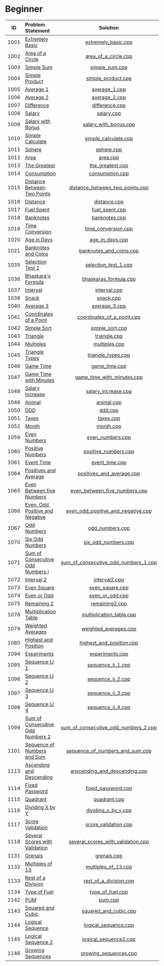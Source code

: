 # Beginner

|  ID  |          Problem Statement           |                 Solution                 |
|:----:|:-------------------------------------|:----------------------------------------:|
| 1001 | [Extremely Basic][]                  | [extremely_basic.cpp][]                  |
| 1002 | [Area of a Circle][]                 | [area_of_a_circle.cpp][]                 |
| 1003 | [Simple Sum][]                       | [simple_sum.cpp][]                       |
| 1004 | [Simple Product][]                   | [simple_product.cpp][]                   |
| 1005 | [Average 1][]                        | [average_1.cpp][]                        |
| 1006 | [Average 2][]                        | [average_2.cpp][]                        |
| 1007 | [Difference][]                       | [difference.cpp][]                       |
| 1008 | [Salary][]                           | [salary.cpp][]                           |
| 1009 | [Salary with Bonus][]                | [salary_with_bonus.cpp][]                |
| 1010 | [Simple Calculate][]                 | [simple_calculate.cpp][]                 |
| 1011 | [Sphere][]                           | [sphere.cpp][]                           |
| 1012 | [Area][]                             | [area.cpp][]                             |
| 1013 | [The Greatest][]                     | [the_greatest.cpp][]                     |
| 1014 | [Consumption][]                      | [consumption.cpp][]                      |
| 1015 | [Distance Between Two Points][]      | [distance_between_two_points.cpp][]      |
| 1016 | [Distance][]                         | [distance.cpp][]                         |
| 1017 | [Fuel Spent][]                       | [fuel_spent.cpp][]                       |
| 1018 | [Banknotes][]                        | [banknotes.cpp][]                        |
| 1019 | [Time Conversion][]                  | [time_conversion.cpp][]                  |
| 1020 | [Age in Days][]                      | [age_in_days.cpp][]                      |
| 1021 | [Banknotes and Coins][]              | [banknotes_and_coins.cpp][]              |
| 1035 | [Selection Test 1][]                 | [selection_test_1.cpp][]                 |
| 1036 | [Bhaskara's Formula][]               | [bhaskaras_formula.cpp][]                |
| 1037 | [Interval][]                         | [interval.cpp][]                         |
| 1038 | [Snack][]                            | [snack.cpp][]                            |
| 1040 | [Average 3][]                        | [average_3.cpp][]                        |
| 1041 | [Coordinates of a Point][]           | [coordinates_of_a_point.cpp][]           |
| 1042 | [Simple Sort][]                      | [simple_sort.cpp][]                      |
| 1043 | [Triangle][]                         | [triangle.cpp][]                         |
| 1044 | [Multiples][]                        | [multiples.cpp][]                        |
| 1045 | [Triangle Types][]                   | [triangle_types.cpp][]                   |
| 1046 | [Game Time][]                        | [game_time.cpp][]                        |
| 1047 | [Game Time with Minutes][]           | [game_time_with_minutes.cpp][]           |
| 1048 | [Salary Increase][]                  | [salary_increase.cpp][]                  |
| 1049 | [Animal][]                           | [animal.cpp][]                           |
| 1050 | [DDD][]                              | [ddd.cpp][]                              |
| 1051 | [Taxes][]                            | [taxes.cpp][]                            |
| 1052 | [Month][]                            | [month.cpp][]                            |
| 1059 | [Even Numbers][]                     | [even_numbers.cpp][]                     |
| 1060 | [Positive Numbers][]                 | [positive_numbers.cpp][]                 |
| 1061 | [Event Time][]                       | [event_time.cpp][]                       |
| 1064 | [Positives and Average][]            | [positives_and_average.cpp][]            |
| 1065 | [Even Between five Numbers][]        | [even_between_five_numbers.cpp][]        |
| 1066 | [Even, Odd, Positive and Negative][] | [even_odd_positive_and_negative.cpp][]   |
| 1067 | [Odd Numbers][]                      | [odd_numbers.cpp][]                      |
| 1070 | [Six Odd Numbers][]                  | [six_odd_numbers.cpp][]                  |
| 1071 | [Sum of Consecutive Odd Numbers I][] | [sum_of_consecutive_odd_numbers_1.cpp][] |
| 1072 | [Interval 2][]                       | [interval2.cpp][]                        |
| 1073 | [Even Square][]                      | [even_square.cpp][]                      |
| 1074 | [Even or Odd][]                      | [even_or_odd.cpp][]                      |
| 1075 | [Remaining 2][]                      | [remaining2.cpp][]                       |
| 1078 | [Multiplication Table][]             | [multiplication_table.cpp][]             |
| 1079 | [Weighted Averages][]                | [weighted_averages.cpp][]                |
| 1080 | [Highest and Position][]             | [highest_and_position.cpp][]             |
| 1094 | [Experiments][]                      | [experiments.cpp][]                      |
| 1095 | [Sequence IJ 1][]                    | [sequence_ij_1.cpp][]                    |
| 1096 | [Sequence IJ 2][]                    | [sequence_ij_2.cpp][]                    |
| 1097 | [Sequence IJ 3][]                    | [sequence_ij_3.cpp][]                    |
| 1098 | [Sequence IJ 4][]                    | [sequence_ij_4.cpp][]                    |
| 1099 | [Sum of Consecutive Odd Numbers 2][] | [sum_of_consecutive_odd_numbers_2.cpp][] |
| 1101 | [Sequence of Numbers and Sum][]      | [sequence_of_numbers_and_sum.cpp][]      |
| 1113 | [Ascending and Descending][]         | [anscending_and_descending.cpp][]        |
| 1114 | [Fixed Password][]                   | [fixed_password.cpp][]                   |
| 1115 | [Quadrant][]                         | [quadrant.cpp][]                         |
| 1116 | [Dividing X by Y][]                  | [dividing_x_by_y.cpp][]                  |
| 1117 | [Score Validation][]                 | [score_validation.cpp][]                 |
| 1118 | [Several Scores with Validation][]   | [several_scores_with_validation.cpp][]   |
| 1131 | [Grenais][]                          | [grenais.cpp][]                          |
| 1132 | [Multiples of 13][]                  | [multiples_of_13.cpp][]                  |
| 1133 | [Rest of a Division][]               | [rest_of_a_division.cpp][]               |
| 1134 | [Type of Fuel][]                     | [type_of_fuel.cpp][]                     |
| 1142 | [PUM][]                              | [pum.cpp][]                              |
| 1143 | [Squared and Cubic][]                | [squared_and_cubic.cpp][]                |
| 1144 | [Logical Sequence][]                 | [logical_sequence.cpp][]                 |
| 1145 | [Logical Sequence 2][]               | [logical_sequence2.cpp][]                |
| 1146 | [Growing Sequences][]                | [growing_sequences.cpp][]                |

[Extremely Basic]:                  https://www.urionlinejudge.com.br/judge/en/problems/view/1001
[Area of a Circle]:                 https://www.urionlinejudge.com.br/judge/en/problems/view/1002
[Simple Sum]:                       https://www.urionlinejudge.com.br/judge/en/problems/view/1003
[Simple Product]:                   https://www.urionlinejudge.com.br/judge/en/problems/view/1004
[Average 1]:                        https://www.urionlinejudge.com.br/judge/en/problems/view/1005
[Average 2]:                        https://www.urionlinejudge.com.br/judge/en/problems/view/1006
[Difference]:                       https://www.urionlinejudge.com.br/judge/en/problems/view/1007
[Salary]:                           https://www.urionlinejudge.com.br/judge/en/problems/view/1008
[Salary with Bonus]:                https://www.urionlinejudge.com.br/judge/en/problems/view/1009
[Simple Calculate]:                 https://www.urionlinejudge.com.br/judge/en/problems/view/1010
[Sphere]:                           https://www.urionlinejudge.com.br/judge/en/problems/view/1011
[Area]:                             https://www.urionlinejudge.com.br/judge/en/problems/view/1012
[The Greatest]:                     https://www.urionlinejudge.com.br/judge/en/problems/view/1013
[Consumption]:                      https://www.urionlinejudge.com.br/judge/en/problems/view/1014
[Distance Between Two Points]:      https://www.urionlinejudge.com.br/judge/en/problems/view/1015
[Distance]:                         https://www.urionlinejudge.com.br/judge/en/problems/view/1016
[Fuel Spent]:                       https://www.urionlinejudge.com.br/judge/en/problems/view/1017
[Banknotes]:                        https://www.urionlinejudge.com.br/judge/en/problems/view/1018
[Time Conversion]:                  https://www.urionlinejudge.com.br/judge/en/problems/view/1019
[Age in Days]:                      https://www.urionlinejudge.com.br/judge/en/problems/view/1020
[Banknotes and Coins]:              https://www.urionlinejudge.com.br/judge/en/problems/view/1021
[Selection Test 1]:                 https://www.urionlinejudge.com.br/judge/en/problems/view/1035
[Bhaskara's Formula]:               https://www.urionlinejudge.com.br/judge/en/problems/view/1036
[Interval]:                         https://www.urionlinejudge.com.br/judge/en/problems/view/1037
[Snack]:                            https://www.urionlinejudge.com.br/judge/en/problems/view/1038
[Average 3]:                        https://www.urionlinejudge.com.br/judge/en/problems/view/1040
[Coordinates of a Point]:           https://www.urionlinejudge.com.br/judge/en/problems/view/1041
[Simple Sort]:                      https://www.urionlinejudge.com.br/judge/en/problems/view/1042
[Triangle]:                         https://www.urionlinejudge.com.br/judge/en/problems/view/1043
[Multiples]:                        https://www.urionlinejudge.com.br/judge/en/problems/view/1044
[Triangle Types]:                   https://www.urionlinejudge.com.br/judge/en/problems/view/1045
[Game Time]:                        https://www.urionlinejudge.com.br/judge/en/problems/view/1046
[Game Time with Minutes]:           https://www.urionlinejudge.com.br/judge/en/problems/view/1047
[Salary Increase]:                  https://www.urionlinejudge.com.br/judge/en/problems/view/1048
[Animal]:                           https://www.urionlinejudge.com.br/judge/en/problems/view/1049
[DDD]:                              https://www.urionlinejudge.com.br/judge/en/problems/view/1050
[Taxes]:                            https://www.urionlinejudge.com.br/judge/en/problems/view/1051
[Month]:                            https://www.urionlinejudge.com.br/judge/en/problems/view/1052
[Even Numbers]:                     https://www.urionlinejudge.com.br/judge/en/problems/view/1059
[Positive Numbers]:                 https://www.urionlinejudge.com.br/judge/en/problems/view/1060
[Event Time]:                       https://www.urionlinejudge.com.br/judge/en/problems/view/1061
[Positives and Average]:            https://www.urionlinejudge.com.br/judge/en/problems/view/1064
[Even Between five Numbers]:        https://www.urionlinejudge.com.br/judge/en/problems/view/1065
[Even, Odd, Positive and Negative]: https://www.urionlinejudge.com.br/judge/en/problems/view/1066
[Odd Numbers]:                      https://www.urionlinejudge.com.br/judge/en/problems/view/1067
[Six Odd Numbers]:                  https://www.urionlinejudge.com.br/judge/en/problems/view/1070
[Sum of Consecutive Odd Numbers I]: https://www.urionlinejudge.com.br/judge/en/problems/view/1071
[Interval 2]:                       https://www.urionlinejudge.com.br/judge/en/problems/view/1072
[Even Square]:                      https://www.urionlinejudge.com.br/judge/en/problems/view/1073
[Even or Odd]:                      https://www.urionlinejudge.com.br/judge/en/problems/view/1074
[Remaining 2]:                      https://www.urionlinejudge.com.br/judge/en/problems/view/1075
[Multiplication Table]:             https://www.urionlinejudge.com.br/judge/en/problems/view/1078
[Weighted Averages]:                https://www.urionlinejudge.com.br/judge/en/problems/view/1079
[Highest and Position]:             https://www.urionlinejudge.com.br/judge/en/problems/view/1080
[Experiments]:                      https://www.urionlinejudge.com.br/judge/en/problems/view/1094
[Sequence IJ 1]:                    https://www.urionlinejudge.com.br/judge/en/problems/view/1095
[Sequence IJ 2]:                    https://www.urionlinejudge.com.br/judge/en/problems/view/1096
[Sequence IJ 3]:                    https://www.urionlinejudge.com.br/judge/en/problems/view/1097
[Sequence IJ 4]:                    https://www.urionlinejudge.com.br/judge/en/problems/view/1098
[Sum of Consecutive Odd Numbers 2]: https://www.urionlinejudge.com.br/judge/en/problems/view/1099
[Sequence of Numbers and Sum]:      https://www.urionlinejudge.com.br/judge/en/problems/view/1101
[Ascending and Descending]:         https://www.urionlinejudge.com.br/judge/en/problems/view/1113
[Fixed Password]:                   https://www.urionlinejudge.com.br/judge/en/problems/view/1114
[Quadrant]:                         https://www.urionlinejudge.com.br/judge/en/problems/view/1115
[Dividing X by Y]:                  https://www.urionlinejudge.com.br/judge/en/problems/view/1116
[Score Validation]:                 https://www.urionlinejudge.com.br/judge/en/problems/view/1117
[Several Scores with Validation]:   https://www.urionlinejudge.com.br/judge/en/problems/view/1118
[Grenais]:                          https://www.urionlinejudge.com.br/judge/en/problems/view/1131
[Multiples of 13]:                  https://www.urionlinejudge.com.br/judge/en/problems/view/1132
[Rest of a Division]:               https://www.urionlinejudge.com.br/judge/en/problems/view/1133
[Type of Fuel]:                     https://www.urionlinejudge.com.br/judge/en/problems/view/1134
[PUM]:                              https://www.urionlinejudge.com.br/judge/en/problems/view/1142
[Squared and Cubic]:                https://www.urionlinejudge.com.br/judge/en/problems/view/1143
[Logical Sequence]:                 https://www.urionlinejudge.com.br/judge/en/problems/view/1144
[Logical Sequence 2]:               https://www.urionlinejudge.com.br/judge/en/problems/view/1145
[Growing Sequences]:                https://www.urionlinejudge.com.br/judge/en/problems/view/1146

[extremely_basic.cpp]:                  extremely_basic.cpp
[area_of_a_circle.cpp]:                 area_of_a_circle.cpp
[simple_sum.cpp]:                       simple_sum.cpp
[simple_product.cpp]:                   simple_product.cpp
[average_1.cpp]:                        average_1.cpp
[average_2.cpp]:                        average_2.cpp
[difference.cpp]:                       difference.cpp
[salary.cpp]:                           salary.cpp
[salary_with_bonus.cpp]:                salary_with_bonus.cpp
[simple_calculate.cpp]:                 simple_calculate.cpp
[sphere.cpp]:                           sphere.cpp
[area.cpp]:                             area.cpp
[the_greatest.cpp]:                     the_greatest.cpp
[consumption.cpp]:                      consumption.cpp
[distance_between_two_points.cpp]:      distance_between_two_points.cpp
[distance.cpp]:                         distance.cpp
[fuel_spent.cpp]:                       fuel_spent.cpp
[banknotes.cpp]:                        banknotes.cpp
[time_conversion.cpp]:                  time_conversion.cpp
[age_in_days.cpp]:                      age_in_days.cpp
[banknotes_and_coins.cpp]:              banknotes_and_coins.cpp
[selection_test_1.cpp]:                 selection_test_1.cpp
[bhaskaras_formula.cpp]:                bhaskaras_formula.cpp
[interval.cpp]:                         interval.cpp
[snack.cpp]:                            snack.cpp
[average_3.cpp]:                        average_3.cpp
[coordinates_of_a_point.cpp]:           coordinates_of_a_point.cpp
[simple_sort.cpp]:                      simple_sort.cpp
[triangle.cpp]:                         triangle.cpp
[multiples.cpp]:                        multiples.cpp
[triangle_types.cpp]:                   triangle_types.cpp
[game_time.cpp]:                        game_time.cpp
[game_time_with_minutes.cpp]:           game_time_with_minutes.cpp
[salary_increase.cpp]:                  salary_increase.cpp
[animal.cpp]:                           animal.cpp
[ddd.cpp]:                              ddd.cpp
[taxes.cpp]:                            taxes.cpp
[month.cpp]:                            month.cpp
[even_numbers.cpp]:                     even_numbers.cpp
[positive_numbers.cpp]:                 positive_numbers.cpp
[event_time.cpp]:                       event_time.cpp
[positives_and_average.cpp]:            positive_and_average.cpp
[even_between_five_numbers.cpp]:        even_between_five_numbers.cpp
[even_odd_positive_and_negative.cpp]:   even_odd_positive_and_negative.cpp
[odd_numbers.cpp]:                      odd_numbers.cpp
[six_odd_numbers.cpp]:                  six_odd_numbers.cpp
[sum_of_consecutive_odd_numbers_1.cpp]: sum_of_consecutive_odd_numbers_1.cpp
[interval2.cpp]:                        interval2.cpp
[even_square.cpp]:                      even_square.cpp
[even_or_odd.cpp]:                      even_or_odd.cpp
[remaining2.cpp]:                       remaining2.cpp
[multiplication_table.cpp]:             multiplication_table.cpp
[weighted_averages.cpp]:                weighted_averages.cpp
[highest_and_position.cpp]:             highest_and_position.cpp
[experiments.cpp]:                      experiments.cpp
[sequence_ij_1.cpp]:                    sequence_ij_1.cpp
[sequence_ij_2.cpp]:                    sequence_ij_2.cpp
[sequence_ij_3.cpp]:                    sequence_ij_3.cpp
[sequence_ij_4.cpp]:                    sequence_ij_4.cpp
[sum_of_consecutive_odd_numbers_2.cpp]: sum_of_consecutive_odd_numbers_2.cpp
[sequence_of_numbers_and_sum.cpp]:      sequence_of_numbers_and_sum.cpp
[anscending_and_descending.cpp]:        anscending_and_descending.cpp
[fixed_password.cpp]:                   fixed_password.cpp
[quadrant.cpp]:                         quadrant.cpp
[dividing_x_by_y.cpp]:                  dividing_x_by_y.cpp
[score_validation.cpp]:                 score_validation.cpp
[several_scores_with_validation.cpp]:   several_scores_with_validation.cpp
[grenais.cpp]:                          grenais.cpp
[multiples_of_13.cpp]:                  multiples_of_13.cpp
[rest_of_a_division.cpp]:               rest_of_a_division.cpp
[type_of_fuel.cpp]:                     type_of_fuel.cpp
[pum.cpp]:                              pum.cpp
[squared_and_cubic.cpp]:                squared_and_cubic.cpp
[logical_sequence.cpp]:                 logical_sequence.cpp
[logical_sequence2.cpp]:                logical_sequence2.cpp
[growing_sequences.cpp]:                growing_sequences.cpp
